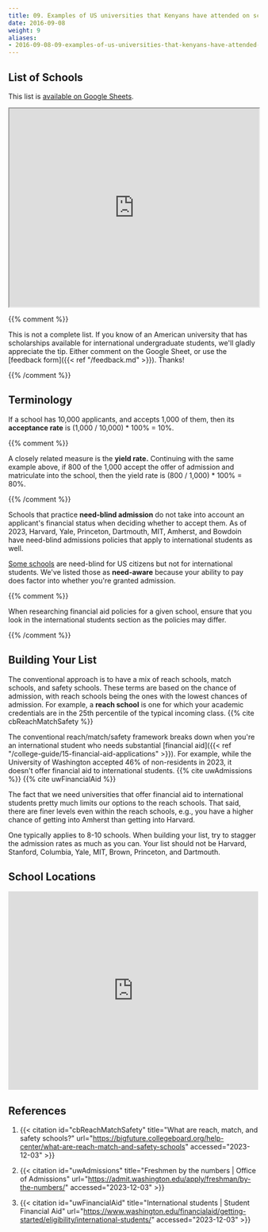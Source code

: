 ```yaml
---
title: 09. Examples of US universities that Kenyans have attended on scholarships
date: 2016-09-08
weight: 9
aliases:
- 2016-09-08-09-examples-of-us-universities-that-kenyans-have-attended-on-scholarships/
---
```


## List of Schools

This list is [available on Google
Sheets](https://docs.google.com/spreadsheets/d/1qqzRlRogXwrbtFtjgcIMIbFYw1v-tm0_xfNfsrvV9tk/edit?usp=sharing).

<iframe
  src="https://docs.google.com/spreadsheets/d/e/2PACX-1vRRFDVMQu5xQFHZdSnhpdXB5XBsNXxBRKC27rZVfeSMneFdaDC4Z5A2ZtLE67RAg3pfY_SJDzydCUpe/pubhtml?gid=0&amp;single=true&amp;widget=true&amp;headers=false&amp;chrome=false"
  style="width: 100%; min-height: 400px">
</iframe>

{{% comment %}}

This is not a complete list. If you know of an American university that
has scholarships available for international undergraduate students,
we'll gladly appreciate the tip. Either comment on the Google Sheet, or
use the [feedback form]({{< ref "/feedback.md" >}}). Thanks!

{{% /comment %}}

## Terminology

If a school has 10,000 applicants, and accepts 1,000 of them, then its
**acceptance rate** is (1,000 / 10,000) * 100% = 10%.

{{% comment %}}

A closely related measure is the **yield rate.** Continuing with the
same example above, if 800 of the 1,000 accept the offer of admission
and matriculate into the school, then the yield rate is (800 / 1,000) *
100% = 80%.

{{% /comment %}}

Schools that practice **need-blind admission** do not take into account
an applicant's financial status when deciding whether to accept them. As
of 2023, Harvard, Yale, Princeton, Dartmouth, MIT, Amherst, and Bowdoin
have need-blind admissions policies that apply to international
students as well.

[Some
schools](https://en.wikipedia.org/wiki/Need-blind_admission#Need-blind_for_resident_applicants)
are need-blind for US citizens but not for international students. We've
listed those as **need-aware** because your ability to pay does factor
into whether you're granted admission.

{{% comment %}}

When researching financial aid policies for a given school, ensure that
you look in the international students section as the policies may
differ.

{{% /comment %}}

## Building Your List

The conventional approach is to have a mix of reach schools, match
schools, and safety schools. These terms are based on the chance of
admission, with reach schools being the ones with the lowest chances of
admission. For example, a **reach school** is one for which your
academic credentials are in the 25th percentile of the typical incoming
class. {{% cite cbReachMatchSafety %}}

The conventional reach/match/safety framework breaks down when you're an
international student who needs substantial [financial aid]({{< ref
"/college-guide/15-financial-aid-applications" >}}). For example, while
the University of Washington accepted 46% of non-residents in 2023, it
doesn't offer financial aid to international students. {{% cite
uwAdmissions %}} {{% cite uwFinancialAid %}}

The fact that we need universities that offer financial aid to
international students pretty much limits our options to the reach
schools. That said, there are finer levels even within the reach
schools, e.g., you have a higher chance of getting into Amherst than
getting into Harvard.

One typically applies to 8-10 schools. When building your list, try to
stagger the admission rates as much as you can. Your list should not be
Harvard, Stanford, Columbia, Yale, MIT, Brown, Princeton, and Dartmouth.

## School Locations

<iframe
  src="https://docs.google.com/spreadsheets/d/e/2PACX-1vRRFDVMQu5xQFHZdSnhpdXB5XBsNXxBRKC27rZVfeSMneFdaDC4Z5A2ZtLE67RAg3pfY_SJDzydCUpe/pubchart?oid=390671629&amp;format=interactive"
  style="width: 100%; min-height: 400px"
  seamless frameborder="0">
</iframe>

## References

1. {{< citation
  id="cbReachMatchSafety"
  title="What are reach, match, and safety schools?"
  url="https://bigfuture.collegeboard.org/help-center/what-are-reach-match-and-safety-schools"
  accessed="2023-12-03" >}}

1. {{< citation
  id="uwAdmissions"
  title="Freshmen by the numbers | Office of Admissions"
  url="https://admit.washington.edu/apply/freshman/by-the-numbers/"
  accessed="2023-12-03" >}}

1. {{< citation
  id="uwFinancialAid"
  title="International students | Student Financial Aid"
  url="https://www.washington.edu/financialaid/getting-started/eligibility/international-students/"
  accessed="2023-12-03" >}}
